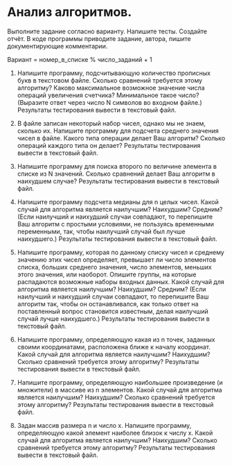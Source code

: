 # Анализ алгоритмов.

Выполните задание согласно варианту. 
Напишите тесты.
Создайте отчёт.
В коде программы приводите задание, автора, пишите документирующие комментарии. 

Вариант = номер_в_списке % число_заданий + 1


1. Напишите программу, подсчитывающую количество прописных букв в текстовом файле. Сколько сравнений требуется этому алгоритму? Каково максимальное возможное значение числа операций увеличения счетчика? Минимальное такое число? (Выразите ответ через число N символов во входном файле.) Результаты тестирования вывести в текстовый файл.

2. В файле записан некоторый набор чисел, однако мы не знаем, сколько их.
Напишите  программу для подсчета среднего значения чисел в файле. Какого типа операции делает Ваш алгоритм? Сколько операций каждого типа он делает? Результаты тестирования вывести в текстовый файл.

3. Напишите программу для поиска второго по величине элемента в списке из N значений. Сколько сравнений делает Ваш алгоритм в наихудшем случае? Результаты тестирования вывести в текстовый файл.

4. Напишите программу подсчета медианы для n целых чисел. Какой случай для алгоритма является наилучшим? Наихудшим? Средним? (Если наилучший и наихудший случаи совпадают, то перепишите Ваш алгоритм с простыми условиями, не пользуясь временными переменными, так, чтобы наилучший случай был лучше наихудшего.) Результаты тестирования вывести в текстовый файл.

5. Напишите программу, которая по данному списку чисел и среднему значению этих чисел определяет, превышает ли число элементов списка, больших среднего значения, число элементов, меньших этого значения, или наоборот. Опишите группы, на которые распадаются возможные наборы входных данных. Какой случай для алгоритма является наилучшим? Наихудшим? Средним? (Если наилучший и наихудший случаи совпадают, то перепишите Ваш алгоритм так, чтобы он останавливался, как только ответ на поставленный вопрос становится известным, делая наилучший случай лучше наихудшего.) Результаты тестирования вывести в текстовый файл.

6. Напишите программу, определяющую какая из n точек, заданных своими координатами, расположена ближе к началу координат. Какой случай для алгоритма является наилучшим? Наихудшим? Сколько сравнений требуется этому алгоритму? Результаты тестирования вывести в текстовый файл.

7. Напишите программу, определяющую наибольшее произведение (и множители) в массиве из n элементов. Какой случай для алгоритма является наилучшим? Наихудшим? Сколько сравнений требуется этому алгоритму? Результаты тестирования вывести в текстовый файл.


8. Задан массив размера n и число x. Напишите программу, определяющую какой элемент наиболее близок к числу x. Какой случай для алгоритма является наилучшим? Наихудшим? Сколько сравнений требуется этому алгоритму? Результаты тестирования вывести в текстовый файл.